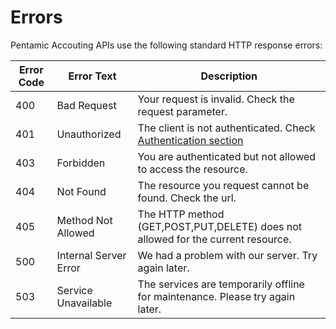 # Errors

Pentamic Accouting APIs use the following standard HTTP response errors: 

Error Code | Error Text | Description
---------- | ---------- | -----------
400 | Bad Request | Your request is invalid. Check the request parameter.
401 | Unauthorized | The client is not authenticated. Check [Authentication section](#authentication)
403 | Forbidden | You are authenticated but not allowed to access the resource.
404 | Not Found | The resource you request cannot be found. Check the url.
405 | Method Not Allowed | The HTTP method (GET,POST,PUT,DELETE) does not allowed for the current resource.
500 | Internal Server Error | We had a problem with our server. Try again later.
503 | Service Unavailable | The services are temporarily offline for maintenance. Please try again later.

